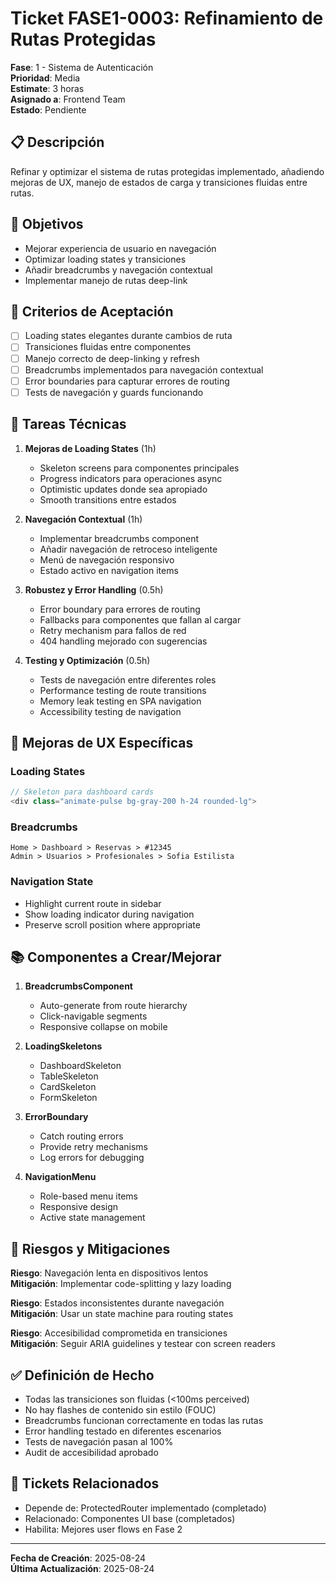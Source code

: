 # Ticket FASE1-0003: Refinamiento de Rutas Protegidas

**Fase**: 1 - Sistema de Autenticación  
**Prioridad**: Media  
**Estimate**: 3 horas  
**Asignado a**: Frontend Team  
**Estado**: Pendiente  

## 📋 Descripción

Refinar y optimizar el sistema de rutas protegidas implementado, añadiendo mejoras de UX, manejo de estados de carga y transiciones fluidas entre rutas.

## 🎯 Objetivos

- Mejorar experiencia de usuario en navegación
- Optimizar loading states y transiciones
- Añadir breadcrumbs y navegación contextual
- Implementar manejo de rutas deep-link

## 📝 Criterios de Aceptación

- [ ] Loading states elegantes durante cambios de ruta
- [ ] Transiciones fluidas entre componentes
- [ ] Manejo correcto de deep-linking y refresh
- [ ] Breadcrumbs implementados para navegación contextual
- [ ] Error boundaries para capturar errores de routing
- [ ] Tests de navegación y guards funcionando

## 🔧 Tareas Técnicas

1. **Mejoras de Loading States** (1h)
   - Skeleton screens para componentes principales
   - Progress indicators para operaciones async
   - Optimistic updates donde sea apropiado
   - Smooth transitions entre estados

2. **Navegación Contextual** (1h)
   - Implementar breadcrumbs component
   - Añadir navegación de retroceso inteligente
   - Menú de navegación responsivo
   - Estado activo en navigation items

3. **Robustez y Error Handling** (0.5h)
   - Error boundary para errores de routing
   - Fallbacks para componentes que fallan al cargar
   - Retry mechanism para fallos de red
   - 404 handling mejorado con sugerencias

4. **Testing y Optimización** (0.5h)
   - Tests de navegación entre diferentes roles
   - Performance testing de route transitions
   - Memory leak testing en SPA navigation
   - Accessibility testing de navigation

## 🎨 Mejoras de UX Específicas

### Loading States
```javascript
// Skeleton para dashboard cards
<div class="animate-pulse bg-gray-200 h-24 rounded-lg">
```

### Breadcrumbs
```
Home > Dashboard > Reservas > #12345
Admin > Usuarios > Profesionales > Sofia Estilista
```

### Navigation State
- Highlight current route in sidebar
- Show loading indicator during navigation
- Preserve scroll position where appropriate

## 📚 Componentes a Crear/Mejorar

1. **BreadcrumbsComponent**
   - Auto-generate from route hierarchy  
   - Click-navigable segments
   - Responsive collapse on mobile

2. **LoadingSkeletons**
   - DashboardSkeleton
   - TableSkeleton  
   - CardSkeleton
   - FormSkeleton

3. **ErrorBoundary**
   - Catch routing errors
   - Provide retry mechanisms
   - Log errors for debugging

4. **NavigationMenu**
   - Role-based menu items
   - Responsive design
   - Active state management

## 🚫 Riesgos y Mitigaciones

**Riesgo**: Navegación lenta en dispositivos lentos  
**Mitigación**: Implementar code-splitting y lazy loading

**Riesgo**: Estados inconsistentes durante navegación  
**Mitigación**: Usar un state machine para routing states

**Riesgo**: Accesibilidad comprometida en transiciones  
**Mitigación**: Seguir ARIA guidelines y testear con screen readers

## ✅ Definición de Hecho

- Todas las transiciones son fluidas (<100ms perceived)
- No hay flashes de contenido sin estilo (FOUC)
- Breadcrumbs funcionan correctamente en todas las rutas
- Error handling testado en diferentes escenarios
- Tests de navegación pasan al 100%
- Audit de accesibilidad aprobado

## 🔗 Tickets Relacionados

- Depende de: ProtectedRouter implementado (completado)
- Relacionado: Componentes UI base (completados)
- Habilita: Mejores user flows en Fase 2

---

**Fecha de Creación**: 2025-08-24  
**Última Actualización**: 2025-08-24